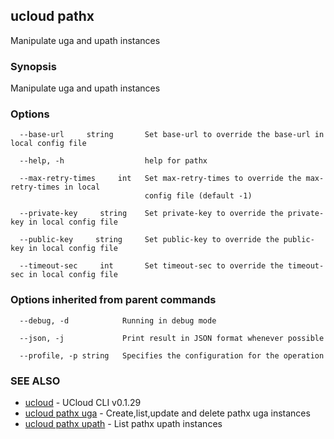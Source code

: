 ## ucloud pathx

Manipulate uga and upath instances

### Synopsis

Manipulate uga and upath instances

### Options

```
  --base-url     string       Set base-url to override the base-url in local config file 

  --help, -h                  help for pathx 

  --max-retry-times     int   Set max-retry-times to override the max-retry-times in local
                              config file (default -1) 

  --private-key     string    Set private-key to override the private-key in local config file 

  --public-key     string     Set public-key to override the public-key in local config file 

  --timeout-sec     int       Set timeout-sec to override the timeout-sec in local config file 

```

### Options inherited from parent commands

```
  --debug, -d            Running in debug mode 

  --json, -j             Print result in JSON format whenever possible 

  --profile, -p string   Specifies the configuration for the operation 

```

### SEE ALSO

* [ucloud](developer/cli/cmd/ucloud)	 - UCloud CLI v0.1.29
* [ucloud pathx uga](developer/cli/cmd/ucloud/pathx/uga)	 - Create,list,update and delete pathx uga instances
* [ucloud pathx upath](developer/cli/cmd/ucloud/pathx/upath)	 - List pathx upath instances

